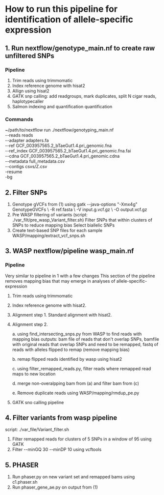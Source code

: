 # How to run this pipeline for identification of allele-specific expression 


## 1. Run nextflow/genotype_main.nf to create raw unfiltered SNPs


### Pipeline 
1. Trim reads using trimmomatic
2. Index reference genome with hisat2
3.  Allign using hisat2
4.  GATK snp calling: add readgroups, mark duplicates, split N cigar reads, haplotypecaller
6. Salmon indexing and quantification quantification 

### Commands 
~/path/to/nextflow run ./nextflow/genotyping_main.nf \
	--reads reads \
	--adapter adapters.fa \
	--ref GCF_003957565.2_bTaeGut1.4.pri_genomic.fna \
	--ref_index GCF_003957565.2_bTaeGut1.4.pri_genomic.fna.fai \
	--cdna GCF_003957565.2_bTaeGut1.4.pri_genomic.cdna \
	--metadata full_metadata.csv \
	--contigs csvs/Z.csv \
	-resume \
	-bg


## 2. Filter SNPs

1. Genotype gVCFs from (1) using
   gatk --java-options "-Xmx4g" GenotypeGVCFs \ -R ref.fasta \ -V input.g.vcf.gz \ -O output.vcf.gz
2. Pre WASP filtering of variants (script: ./var_filt/pre_wasp_Variant_filter.sh)
   Filter SNPs that within clusters of SNPs to reduce mapping bias
   Select biallelic SNPs
3. Create text-based SNP files for each sample
   WASP/mapping/extract_vcf_snps.sh 


## 3. WASP nextflow/pipeline wasp_main.nf
### Pipeline 
Very similar to pipeline in 1 with a few changes 
This section of the pipeline removes mapping bias that may emerge in analyses of allele-specific-expression
1. Trim reads using trimmomatic
2. Index reference genome with hisat2. 
3. Alignment step 1. Standard alignment with hisat2.
4. Alignment step 2.

	a. using find_intersecting_snps.py from WASP to find reads with mapping bias
    outputs: bam file of reads that don't overlap SNPs, bamfile with original reads that overlap SNPs and need to be remapped, fastq of reads with alleles flipped to remap (remove mapping bias) 

	b. remap flipped reads identified by wasp using hisat2

	c. using filter_remapped_reads.py, filter reads where remapped read maps to new location

	d. merge non-overalpping bam from (a) and filter bam from (c)

	e. Remove duplicate reads using WASP/mapping/rmdup_pe.py
6. GATK sno calling pipeline


## 4. Filter variants from wasp pipeline
script: ./var_file/Variant_filter.sh
1. Filter remapped reads for clusters of 5 SNPs in a window of 95 using GATK
2. Filter --minGQ 30 --minDP 10 using vcftools 


## 5. PHASER
1. Run phaser.py on new variant set and remapped bams using c1.phaser.sh
2. Run phaser_gene_ae.py on output from (1)
